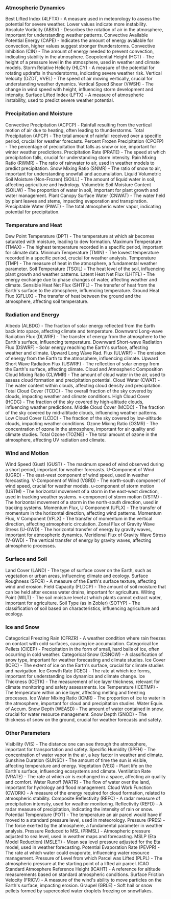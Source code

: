 ### Atmospheric Dynamics
Best Lifted Index (4LFTX) - A measure used in meteorology to assess the potential for severe weather. Lower values indicate more instability.
Absolute Vorticity (ABSV) - Describes the rotation of air in the atmosphere, important for understanding weather patterns.
Convective Available Potential Energy (CAPE) - Indicates the amount of energy available for convection, higher values suggest stronger thunderstorms.
Convective Inhibition (CIN) - The amount of energy needed to prevent convection, indicating stability in the atmosphere.
Geopotential Height (HGT) - The height of a pressure level in the atmosphere, used in weather and climate models.
Storm Relative Helicity (HLCY) - A measure of the potential for rotating updrafts in thunderstorms, indicating severe weather risk.
Vertical Velocity (DZDT, VVEL) - The speed of air moving vertically, crucial for understanding weather dynamics.
Vertical Speed Shear (VWSH) - The change in wind speed with height, influencing storm development and intensity.
Surface Lifted Index (LFTX) - A measure of atmospheric instability, used to predict severe weather potential.

### Precipitation and Moisture
Convective Precipitation (ACPCP) - Rainfall resulting from the vertical motion of air due to heating, often leading to thunderstorms.
Total Precipitation (APCP) - The total amount of rainfall received over a specific period, crucial for weather forecasts.
Percent Frozen Precipitation (CPOFP) - The percentage of precipitation that falls as snow or ice, important for winter weather predictions.
Precipitation Rate (PRATE) - The speed at which precipitation falls, crucial for understanding storm intensity.
Rain Mixing Ratio (RWMR) - The ratio of rainwater to air, used in weather models to predict precipitation.
Snow Mixing Ratio (SNMR) - The ratio of snow to air, important for understanding snowfall and accumulation.
Liquid Volumetric Soil Moisture (Non-Frozen) (SOILL) - The amount of liquid water in soil, affecting agriculture and hydrology.
Volumetric Soil Moisture Content (SOILW) - The proportion of water in soil, important for plant growth and water management.
Plant Canopy Surface Water (CNWAT) - The water held by plant leaves and stems, impacting evaporation and transpiration.
Precipitable Water (PWAT) - The total atmospheric water vapor, indicating potential for precipitation.

### Temperature and Heat
Dew Point Temperature (DPT) - The temperature at which air becomes saturated with moisture, leading to dew formation.
Maximum Temperature (TMAX) - The highest temperature recorded in a specific period, important for climate data.
Minimum Temperature (TMIN) - The lowest temperature recorded in a specific period, crucial for weather analysis.
Temperature (TMP) - The measure of heat in the atmosphere, a fundamental weather parameter.
Soil Temperature (TSOIL) - The heat level of the soil, influencing plant growth and weather patterns.
Latent Heat Net Flux (LHTFL) - The energy exchange due to phase changes of water, affecting weather and climate.
Sensible Heat Net Flux (SHTFL) - The transfer of heat from the Earth's surface to the atmosphere, influencing temperature.
Ground Heat Flux (GFLUX) - The transfer of heat between the ground and the atmosphere, affecting soil temperature.

### Radiation and Energy
Albedo (ALBDO) - The fraction of solar energy reflected from the Earth back into space, affecting climate and temperature.
Downward Long-wave Radiation Flux (DLWRF) - The transfer of energy from the atmosphere to the Earth's surface, influencing temperature.
Downward Short-wave Radiation Flux (DSWRF) - Solar energy reaching the Earth's surface, affecting weather and climate.
Upward Long Wave Rad. Flux (ULWRF) - The emission of energy from the Earth to the atmosphere, influencing climate.
Upward Short Wave Radiation Flux (USWRF) - The reflection of solar energy from the Earth's surface, affecting climate.
Cloud and Atmospheric Composition
Cloud Mixing Ratio (CLWMR) - The amount of cloud water in the air, used to assess cloud formation and precipitation potential.
Cloud Water (CWAT) - The water content within clouds, affecting cloud density and precipitation.
Total Cloud Cover (TCDC) - The overall fraction of the sky covered by clouds, impacting weather and climate conditions.
High Cloud Cover (HCDC) - The fraction of the sky covered by high-altitude clouds, influencing weather predictions.
Middle Cloud Cover (MCDC) - The fraction of the sky covered by mid-altitude clouds, influencing weather patterns.
Low Cloud Cover (LCDC) - The fraction of the sky covered by low-altitude clouds, impacting weather conditions.
Ozone Mixing Ratio (O3MR) - The concentration of ozone in the atmosphere, important for air quality and climate studies.
Total Ozone (TOZNE) - The total amount of ozone in the atmosphere, affecting UV radiation and climate.

### Wind and Motion
Wind Speed (Gust) (GUST) - The maximum speed of wind observed during a short period, important for weather forecasts.
U-Component of Wind (UGRD) - The east-west component of wind speed, used in weather forecasting.
V-Component of Wind (VGRD) - The north-south component of wind speed, crucial for weather models.
u-component of storm motion (USTM) - The horizontal movement of a storm in the east-west direction, used in tracking weather systems.
v-component of storm motion (VSTM) - The horizontal movement of a storm in the north-south direction, used in tracking systems.
Momentum Flux, U Component (UFLX) - The transfer of momentum in the horizontal direction, affecting wind patterns.
Momentum Flux, V Component (VFLX) - The transfer of momentum in the vertical direction, affecting atmospheric circulation.
Zonal Flux of Gravity Wave Stress (U-GWD) - The horizontal transfer of energy by gravity waves, important for atmospheric dynamics.
Meridional Flux of Gravity Wave Stress (V-GWD) - The vertical transfer of energy by gravity waves, affecting atmospheric processes.

### Surface and Soil
Land Cover (LAND) - The type of surface cover on the Earth, such as vegetation or urban areas, influencing climate and ecology.
Surface Roughness (SFCR) - A measure of the Earth's surface texture, affecting wind and erosion.
Field Capacity (FLDCP) - The amount of soil moisture that can be held after excess water drains, important for agriculture.
Wilting Point (WILT) - The soil moisture level at which plants cannot extract water, important for agriculture.
Soil Type (as in Zobler) (SOTYP) - The classification of soil based on characteristics, influencing agriculture and ecology.

### Ice and Snow
Categorical Freezing Rain (CFRZR) - A weather condition where rain freezes on contact with cold surfaces, causing ice accumulation.
Categorical Ice Pellets (CICEP) - Precipitation in the form of small, hard balls of ice, often occurring in cold weather.
Categorical Snow (CSNOW) - A classification of snow type, important for weather forecasting and climate studies.
Ice Cover (ICEC) - The extent of ice on the Earth's surface, crucial for climate studies and navigation.
Ice Growth Rate (ICEG) - The rate at which ice forms, important for understanding ice dynamics and climate change.
Ice Thickness (ICETK) - The measurement of ice layer thickness, relevant for climate monitoring and safety assessments.
Ice Temperature (ICETMP) - The temperature within an ice layer, affecting melting and freezing processes.
Ice Water Mixing Ratio (ICMR) - The proportion of ice to water in the atmosphere, important for cloud and precipitation studies.
Water Equiv. of Accum. Snow Depth (WEASD) - The amount of water contained in snow, crucial for water resource management.
Snow Depth (SNOD) - The thickness of snow on the ground, crucial for weather forecasts and safety.

### Other Parameters
Visibility (VIS) - The distance one can see through the atmosphere, important for transportation and safety.
Specific Humidity (SPFH) - The concentration of water vapor in the air, a key factor in weather and climate.
Sunshine Duration (SUNSD) - The amount of time the sun is visible, affecting temperature and energy.
Vegetation (VEG) - Plant life on the Earth's surface, influencing ecosystems and climate.
Ventilation Rate (VRATE) - The rate at which air is exchanged in a space, affecting air quality and comfort.
Water Runoff (WATR) - The flow of water over the land, important for hydrology and flood management.
Cloud Work Function (CWORK) - A measure of the energy required for cloud formation, related to atmospheric stability.
Composite Reflectivity (REFC) - A radar measure of precipitation intensity, used for weather monitoring.
Reflectivity (REFD) - A radar measure of precipitation, indicating the intensity of rain or snow.
Potential Temperature (POT) - The temperature an air parcel would have if moved to a standard pressure level, used in meteorology.
Pressure (PRES) - The force exerted by the atmosphere, a fundamental parameter in weather analysis.
Pressure Reduced to MSL (PRMSL) - Atmospheric pressure adjusted to sea level, used in weather maps and forecasting.
MSLP (Eta Model Reduction) (MSLET) - Mean sea level pressure adjusted for the Eta model, used in weather forecasting.
Potential Evaporation Rate (PEVPR) - The rate at which water could evaporate, influencing water resource management.
Pressure of Level from which Parcel was Lifted (PLPL) - The atmospheric pressure at the starting point of a lifted air parcel.
ICAO Standard Atmosphere Reference Height (ICAHT) - A reference for altitude measurements based on standard atmospheric conditions.
Surface Friction Velocity (FRICV) - A measure of the wind's ability to move particles on the Earth's surface, impacting erosion.
Graupel (GRLE) - Soft hail or snow pellets formed by supercooled water droplets freezing on snowflakes.